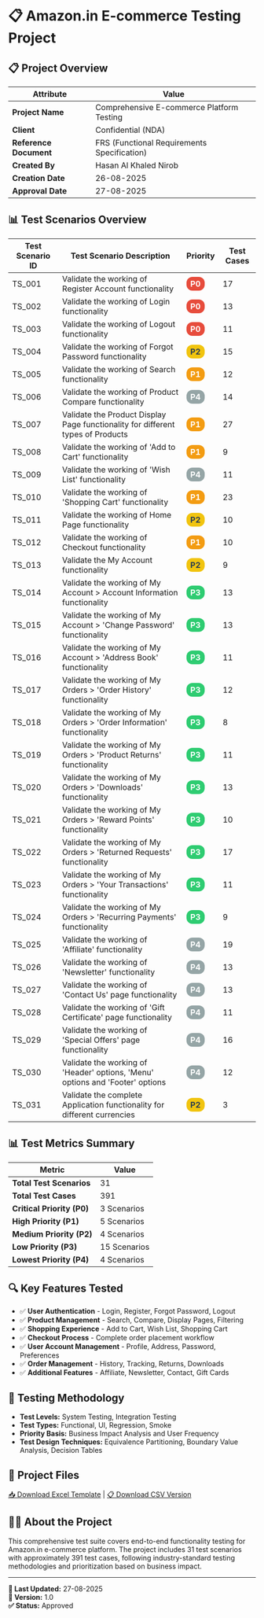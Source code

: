
# 📋 Amazon.in E-commerce Testing Project

## 📋 Project Overview

| Attribute | Value |
|-----------|-------|
| **Project Name** | Comprehensive E-commerce Platform Testing |
| **Client** | Confidential (NDA) |
| **Reference Document** | FRS (Functional Requirements Specification) |
| **Created By** | Hasan Al Khaled Nirob |
| **Creation Date** | 26-08-2025 |
| **Approval Date** | 27-08-2025 |






## 📊 Test Scenarios Overview

| Test Scenario ID | Test Scenario Description | Priority | Test Cases |
|------------------|---------------------------|----------|------------|
| TS_001 | Validate the working of Register Account functionality | <span style="color: white; background: #e74c3c; padding: 4px 8px; border-radius: 12px; font-weight: bold;">P0</span> | 17 |
| TS_002 | Validate the working of Login functionality | <span style="color: white; background: #e74c3c; padding: 4px 8px; border-radius: 12px; font-weight: bold;">P0</span> | 13 |
| TS_003 | Validate the working of Logout functionality | <span style="color: white; background: #e74c3c; padding: 4px 8px; border-radius: 12px; font-weight: bold;">P0</span> | 11 |
| TS_004 | Validate the working of Forgot Password functionality | <span style="color: #2c3e50; background: #f1c40f; padding: 4px 8px; border-radius: 12px; font-weight: bold;">P2</span> | 15 |
| TS_005 | Validate the working of Search functionality | <span style="color: white; background: #f39c12; padding: 4px 8px; border-radius: 12px; font-weight: bold;">P1</span> | 12 |
| TS_006 | Validate the working of Product Compare functionality | <span style="color: white; background: #95a5a6; padding: 4px 8px; border-radius: 12px; font-weight: bold;">P4</span> | 14 |
| TS_007 | Validate the Product Display Page functionality for different types of Products | <span style="color: white; background: #f39c12; padding: 4px 8px; border-radius: 12px; font-weight: bold;">P1</span> | 27 |
| TS_008 | Validate the working of 'Add to Cart' functionality | <span style="color: white; background: #f39c12; padding: 4px 8px; border-radius: 12px; font-weight: bold;">P1</span> | 9 |
| TS_009 | Validate the working of 'Wish List' functionality | <span style="color: white; background: #95a5a6; padding: 4px 8px; border-radius: 12px; font-weight: bold;">P4</span> | 11 |
| TS_010 | Validate the working of 'Shopping Cart' functionality | <span style="color: white; background: #f39c12; padding: 4px 8px; border-radius: 12px; font-weight: bold;">P1</span> | 23 |
| TS_011 | Validate the working of Home Page functionality | <span style="color: #2c3e50; background: #f1c40f; padding: 4px 8px; border-radius: 12px; font-weight: bold;">P2</span> | 10 |
| TS_012 | Validate the working of Checkout functionality | <span style="color: white; background: #f39c12; padding: 4px 8px; border-radius: 12px; font-weight: bold;">P1</span> | 10 |
| TS_013 | Validate the My Account functionality | <span style="color: #2c3e50; background: #f1c40f; padding: 4px 8px; border-radius: 12px; font-weight: bold;">P2</span> | 9 |
| TS_014 | Validate the working of My Account > Account Information functionality | <span style="color: white; background: #2ecc71; padding: 4px 8px; border-radius: 12px; font-weight: bold;">P3</span> | 13 |
| TS_015 | Validate the working of My Account > 'Change Password' functionality | <span style="color: white; background: #2ecc71; padding: 4px 8px; border-radius: 12px; font-weight: bold;">P3</span> | 13 |
| TS_016 | Validate the working of My Account > 'Address Book' functionality | <span style="color: white; background: #2ecc71; padding: 4px 8px; border-radius: 12px; font-weight: bold;">P3</span> | 11 |
| TS_017 | Validate the working of My Orders > 'Order History' functionality | <span style="color: white; background: #2ecc71; padding: 4px 8px; border-radius: 12px; font-weight: bold;">P3</span> | 12 |
| TS_018 | Validate the working of My Orders > 'Order Information' functionality | <span style="color: white; background: #2ecc71; padding: 4px 8px; border-radius: 12px; font-weight: bold;">P3</span> | 8 |
| TS_019 | Validate the working of My Orders > 'Product Returns' functionality | <span style="color: white; background: #2ecc71; padding: 4px 8px; border-radius: 12px; font-weight: bold;">P3</span> | 11 |
| TS_020 | Validate the working of My Orders > 'Downloads' functionality | <span style="color: white; background: #2ecc71; padding: 4px 8px; border-radius: 12px; font-weight: bold;">P3</span> | 13 |
| TS_021 | Validate the working of My Orders > 'Reward Points' functionality | <span style="color: white; background: #2ecc71; padding: 4px 8px; border-radius: 12px; font-weight: bold;">P3</span> | 10 |
| TS_022 | Validate the working of My Orders > 'Returned Requests' functionality | <span style="color: white; background: #2ecc71; padding: 4px 8px; border-radius: 12px; font-weight: bold;">P3</span> | 17 |
| TS_023 | Validate the working of My Orders > 'Your Transactions' functionality | <span style="color: white; background: #2ecc71; padding: 4px 8px; border-radius: 12px; font-weight: bold;">P3</span> | 11 |
| TS_024 | Validate the working of My Orders > 'Recurring Payments' functionality | <span style="color: white; background: #2ecc71; padding: 4px 8px; border-radius: 12px; font-weight: bold;">P3</span> | 9 |
| TS_025 | Validate the working of 'Affiliate' functionality | <span style="color: white; background: #95a5a6; padding: 4px 8px; border-radius: 12px; font-weight: bold;">P4</span> | 19 |
| TS_026 | Validate the working of 'Newsletter' functionality | <span style="color: white; background: #95a5a6; padding: 4px 8px; border-radius: 12px; font-weight: bold;">P4</span> | 13 |
| TS_027 | Validate the working of 'Contact Us' page functionality | <span style="color: white; background: #95a5a6; padding: 4px 8px; border-radius: 12px; font-weight: bold;">P4</span> | 13 |
| TS_028 | Validate the working of 'Gift Certificate' page functionality | <span style="color: white; background: #95a5a6; padding: 4px 8px; border-radius: 12px; font-weight: bold;">P4</span> | 11 |
| TS_029 | Validate the working of 'Special Offers' page functionality | <span style="color: white; background: #95a5a6; padding: 4px 8px; border-radius: 12px; font-weight: bold;">P4</span> | 16 |
| TS_030 | Validate the working of 'Header' options, 'Menu' options and 'Footer' options | <span style="color: white; background: #95a5a6; padding: 4px 8px; border-radius: 12px; font-weight: bold;">P4</span> | 12 |
| TS_031 | Validate the complete Application functionality for different currencies | <span style="color: #2c3e50; background: #f1c40f; padding: 4px 8px; border-radius: 12px; font-weight: bold;">P2</span> | 3 |

## 📊 Test Metrics Summary

| Metric | Value |
|--------|-------|
| **Total Test Scenarios** | 31 |
| **Total Test Cases** | 391 |
| **Critical Priority (P0)** | 3 Scenarios |
| **High Priority (P1)** | 5 Scenarios |
| **Medium Priority (P2)** | 4 Scenarios |
| **Low Priority (P3)** | 15 Scenarios |
| **Lowest Priority (P4)** | 4 Scenarios |

## 🔍 Key Features Tested

- ✅ **User Authentication** - Login, Register, Forgot Password, Logout
- ✅ **Product Management** - Search, Compare, Display Pages, Filtering
- ✅ **Shopping Experience** - Add to Cart, Wish List, Shopping Cart
- ✅ **Checkout Process** - Complete order placement workflow
- ✅ **User Account Management** - Profile, Address, Password, Preferences
- ✅ **Order Management** - History, Tracking, Returns, Downloads
- ✅ **Additional Features** - Affiliate, Newsletter, Contact, Gift Cards

## 🎯 Testing Methodology

- **Test Levels:** System Testing, Integration Testing
- **Test Types:** Functional, UI, Regression, Smoke
- **Priority Basis:** Business Impact Analysis and User Frequency
- **Test Design Techniques:** Equivalence Partitioning, Boundary Value Analysis, Decision Tables

## 📁 Project Files

[📥 Download Excel Template](Amazon-Test-Scenarios.xlsx) | [📋 Download CSV Version](Amazon-Test-Scenarios.csv)

## 👨‍💻 About the Project

This comprehensive test suite covers end-to-end functionality testing for Amazon.in e-commerce platform. The project includes 31 test scenarios with approximately 391 test cases, following industry-standard testing methodologies and prioritization based on business impact.

---

**📅 Last Updated:** 27-08-2025  
**🔄 Version:** 1.0  
**✅ Status:** Approved
